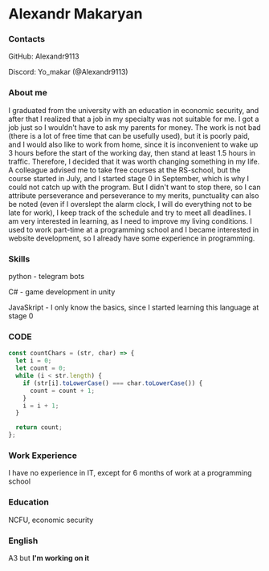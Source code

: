 # Alexandr Makaryan


### Contacts 

GitHub: Alexandr9113

Discord: Yo_makar (@Alexandr9113)


### About me

I graduated from the university with an education in economic security, and after that I realized that a job in my specialty was not suitable for me. I got a job just so I wouldn't have to ask my parents for money. The work is not bad (there is a lot of free time that can be usefully used), but it is poorly paid, and I would also like to work from home, since it is inconvenient to wake up 3 hours before the start of the working day, then stand at least 1.5 hours in traffic. Therefore, I decided that it was worth changing something in my life. A colleague advised me to take free courses at the RS-school, but the course started in July, and I started stage 0 in September, which is why I could not catch up with the program. But I didn't want to stop there, so I can attribute perseverance and perseverance to my merits, punctuality can also be noted (even if I overslept the alarm clock, I will do everything not to be late for work), I keep track of the schedule and try to meet all deadlines.
I am very interested in learning, as I need to improve my living conditions. I used to work part-time at a programming school and I became interested in website development, so I already have some experience in programming.


### Skills

python - telegram bots

C# - game development in unity

JavaSkript - I only know the basics, since I started learning this language at stage 0


### CODE

```javascript
const countChars = (str, char) => {
  let i = 0;
  let count = 0;
  while (i < str.length) {
    if (str[i].toLowerCase() === char.toLowerCase()) {
      count = count + 1;
    }
    i = i + 1;
  }

  return count;
};
```


### Work Experience

I have no experience in IT, except for 6 months of work at a programming school

### Education

NCFU, economic security


### English

A3 but **I'm working on it**